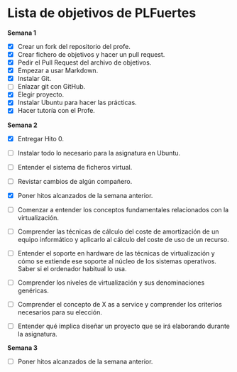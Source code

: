 Lista de objetivos de PLFuertes
============================
**Semana 1**
 - [x] Crear un fork del repositorio del profe.
 - [x] Crear fichero de objetivos y hacer un pull request. 
 - [x] Pedir el Pull Request del archivo de objetivos.
 - [x] Empezar a usar Markdown.
 - [x] Instalar Git.
 - [ ] Enlazar git con GitHub.
 - [x] Elegir proyecto.
 - [x] Instalar Ubuntu para hacer las prácticas.
 - [x] Hacer tutoría con el Profe.

**Semana 2**
 - [x] Entregar Hito 0.
 - [ ] Instalar todo lo necesario para la asignatura en Ubuntu.
 - [ ] Entender el sistema de ficheros virtual.
 - [ ] Revistar cambios de algún compañero.
 - [x] Poner hitos alcanzados de la semana anterior. 
 
 - [ ] Comenzar a entender los conceptos fundamentales relacionados con la virtualización.
 - [ ] Comprender las técnicas de cálculo del coste de amortización de un equipo informático y aplicarlo al cálculo del coste de uso de un recurso.
 - [ ] Entender el soporte en hardware de las técnicas de virtualización y cómo se extiende ese soporte al núcleo de los sistemas operativos. Saber si el ordenador habitual lo usa.
 - [ ] Comprender los niveles de virtualización y sus denominaciones genéricas.
 - [ ] Comprender el concepto de X as a service y comprender los criterios necesarios para su elección.
 - [ ] Entender qué implica diseñar un proyecto que se irá elaborando durante la asignatura.
 
 **Semana 3**
 - [ ] Poner hitos alcanzados de la semana anterior. 
